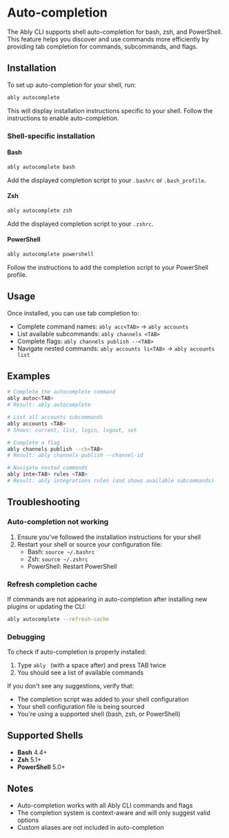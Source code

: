 # Auto-completion

The Ably CLI supports shell auto-completion for bash, zsh, and PowerShell. This feature helps you discover and use commands more efficiently by providing tab completion for commands, subcommands, and flags.

## Installation

To set up auto-completion for your shell, run:

```bash
ably autocomplete
```

This will display installation instructions specific to your shell. Follow the instructions to enable auto-completion.

### Shell-specific installation

#### Bash

```bash
ably autocomplete bash
```

Add the displayed completion script to your `.bashrc` or `.bash_profile`.

#### Zsh

```bash
ably autocomplete zsh
```

Add the displayed completion script to your `.zshrc`.

#### PowerShell

```powershell
ably autocomplete powershell
```

Follow the instructions to add the completion script to your PowerShell profile.

## Usage

Once installed, you can use tab completion to:

- Complete command names: `ably acc<TAB>` → `ably accounts`
- List available subcommands: `ably channels <TAB>`
- Complete flags: `ably channels publish --<TAB>`
- Navigate nested commands: `ably accounts li<TAB>` → `ably accounts list`

## Examples

```bash
# Complete the autocomplete command
ably autoc<TAB>
# Result: ably autocomplete

# List all accounts subcommands
ably accounts <TAB>
# Shows: current, list, login, logout, set

# Complete a flag
ably channels publish --ch<TAB>
# Result: ably channels publish --channel-id

# Navigate nested commands
ably inte<TAB> rules <TAB>
# Result: ably integrations rules (and shows available subcommands)
```

## Troubleshooting

### Auto-completion not working

1. Ensure you've followed the installation instructions for your shell
2. Restart your shell or source your configuration file:
   - Bash: `source ~/.bashrc`
   - Zsh: `source ~/.zshrc`
   - PowerShell: Restart PowerShell

### Refresh completion cache

If commands are not appearing in auto-completion after installing new plugins or updating the CLI:

```bash
ably autocomplete --refresh-cache
```

### Debugging

To check if auto-completion is properly installed:

1. Type `ably ` (with a space after) and press TAB twice
2. You should see a list of available commands

If you don't see any suggestions, verify that:
- The completion script was added to your shell configuration
- Your shell configuration file is being sourced
- You're using a supported shell (bash, zsh, or PowerShell)

## Supported Shells

- **Bash** 4.4+
- **Zsh** 5.1+
- **PowerShell** 5.0+

## Notes

- Auto-completion works with all Ably CLI commands and flags
- The completion system is context-aware and will only suggest valid options
- Custom aliases are not included in auto-completion